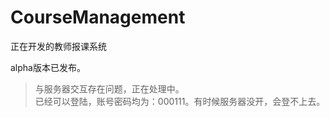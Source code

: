 # CourseManagement

正在开发的教师报课系统  

alpha版本已发布。

> 与服务器交互存在问题，正在处理中。  
> 已经可以登陆，账号密码均为：000111。有时候服务器没开，会登不上去。  
